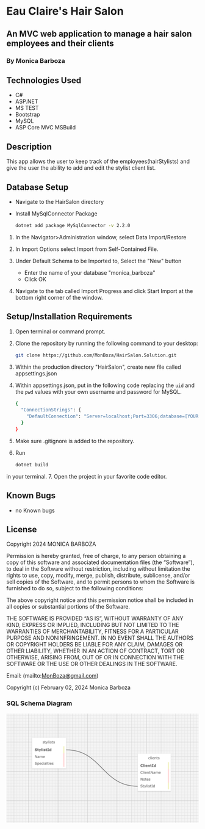 # Eau Claire's Hair Salon

## An MVC web application to manage a hair salon employees and their clients

### By Monica Barboza

## Technologies Used

* C#
* ASP.NET
* MS TEST
* Bootstrap
* MySQL
* ASP Core MVC MSBuild

## Description

This app allows the user to keep track of the employees(hairStylists) and give the user the ability to add and edit the stylist client list.

## Database Setup

* Navigate to the HairSalon directory

* Install MySqlConnector Package

    ```bash
    dotnet add package MySqlConnector -v 2.2.0

    ```


1. In the Navigator>Administration window, select Data Import/Restore

2. In Import Options select Import from Self-Contained File.

3. Under Default Schema to be Imported to, Select the "New" button
    * Enter the name of your database "monica_barboza"
    * Click OK

4. Navigate to the tab called Import Progress and click Start Import at the bottom right corner of the window.

## Setup/Installation Requirements

1. Open terminal or command prompt.
2. Clone the repository by running the following command to your desktop:

    ```bash
    git clone https://github.com/MonBoza/HairSalon.Solution.git
    ```

3. Within the production directory "HairSalon", create new file called appsettings.json
4. Within appsettings.json, put in the following code replacing the <code>uid</code> and the <code>pwd</code> values with your own username and password for MySQL.

    ```bash
    {
      "ConnectionStrings": {
        "DefaultConnection": "Server=localhost;Port=3306;database=[YOUR-DB-NAME];uid=[YOUR-USER-HERE];pwd=[YOUR-PASSWORD-HERE];"
      }
    }
    ```

5. Make sure .gitignore is added to the repository.
6. Run

    ```bash
    dotnet build
    ```

 in your terminal.
7. Open the project in your favorite code editor.

## Known Bugs

* no Known bugs

## License

Copyright 2024 MONICA BARBOZA

Permission is hereby granted, free of charge, to any person obtaining a copy of this software and associated documentation files (the “Software”), to deal in the Software without restriction, including without limitation the rights to use, copy, modify, merge, publish, distribute, sublicense, and/or sell copies of the Software, and to permit persons to whom the Software is furnished to do so, subject to the following conditions:

The above copyright notice and this permission notice shall be included in all copies or substantial portions of the Software.

THE SOFTWARE IS PROVIDED “AS IS”, WITHOUT WARRANTY OF ANY KIND, EXPRESS OR IMPLIED, INCLUDING BUT NOT LIMITED TO THE WARRANTIES OF MERCHANTABILITY, FITNESS FOR A PARTICULAR PURPOSE AND NONINFRINGEMENT. IN NO EVENT SHALL THE AUTHORS OR COPYRIGHT HOLDERS BE LIABLE FOR ANY CLAIM, DAMAGES OR OTHER LIABILITY, WHETHER IN AN ACTION OF CONTRACT, TORT OR OTHERWISE, ARISING FROM, OUT OF OR IN CONNECTION WITH THE SOFTWARE OR THE USE OR OTHER DEALINGS IN THE SOFTWARE.

Email: (mailto:<MonBoza@gmail.com>)

Copyright (c) February 02, 2024 Monica Barboza

### SQL Schema Diagram

![Schema Diagram](image.png)

